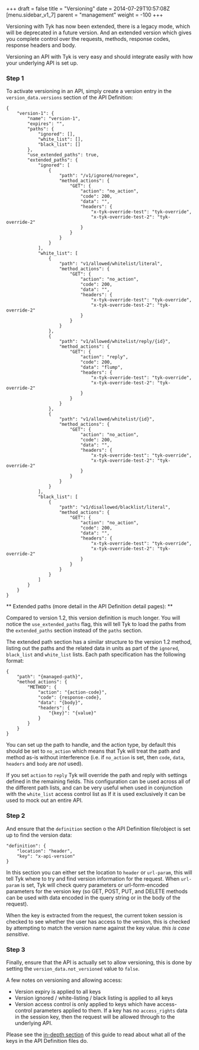 +++
draft = false
title = "Versioning"
date = 2014-07-29T10:57:08Z
[menu.sidebar_v1_7]
    parent = "management"
    weight = -100
+++


Versioning with Tyk has now been extended, there is a legacy mode, which will be deprecated in a future version. And an extended 
version which gives you complete control over the requests, methods, response codes, response headers and body. 

Versioning an API with Tyk is very easy and should integrate easily with how your underlying API is set up. 

### Step 1

To activate versioning in an API, simply create a version entry in the `version_data.versions` section of the API Definition:

	{
        "version-1": {
            "name": "version-1",
            "expires": "",
            "paths": {
                "ignored": [],
                "white_list": [],
                "black_list": []
            },
            "use_extended_paths": true,
            "extended_paths": {
                "ignored": [
                    {
                        "path": "/v1/ignored/noregex",
                        "method_actions": {
                            "GET": {
                                "action": "no_action",
                                "code": 200,
                                "data": "",
                                "headers": {
                                    "x-tyk-override-test": "tyk-override",
                                    "x-tyk-override-test-2": "tyk-override-2"
                                }
                            }
                        }
                    }
                ],
                "white_list": [
                    {
                        "path": "v1/allowed/whitelist/literal",
                        "method_actions": {
                            "GET": {
                                "action": "no_action",
                                "code": 200,
                                "data": "",
                                "headers": {
                                    "x-tyk-override-test": "tyk-override",
                                    "x-tyk-override-test-2": "tyk-override-2"
                                }
                            }
                        }
                    },
                    {
                        "path": "v1/allowed/whitelist/reply/{id}",
                        "method_actions": {
                            "GET": {
                                "action": "reply",
                                "code": 200,
                                "data": "flump",
                                "headers": {
                                    "x-tyk-override-test": "tyk-override",
                                    "x-tyk-override-test-2": "tyk-override-2"
                                }
                            }
                        }
                    },
                    {
                        "path": "v1/allowed/whitelist/{id}",
                        "method_actions": {
                            "GET": {
                                "action": "no_action",
                                "code": 200,
                                "data": "",
                                "headers": {
                                    "x-tyk-override-test": "tyk-override",
                                    "x-tyk-override-test-2": "tyk-override-2"
                                }
                            }
                        }
                    }
                ],
                "black_list": [
                    {
                        "path": "v1/disallowed/blacklist/literal",
                        "method_actions": {
                            "GET": {
                                "action": "no_action",
                                "code": 200,
                                "data": "",
                                "headers": {
                                    "x-tyk-override-test": "tyk-override",
                                    "x-tyk-override-test-2": "tyk-override-2"
                                }
                            }
                        }
                    }
                ]
            }
        }
    }

** Extended paths (more detail in the API Definition detail pages): **

Compared to version 1.2, this version definition is much longer. You will notice the `use_extended_paths` flag, this will
tell Tyk to load the paths from the `extended_paths` section instead of the `paths` section.

The extended path section has a similar structure to the version 1.2 method, listing out the paths and the related data in units as
part of the `ignored`, `black_list` and `white_list` lists. Each path specification has the following format:

    {
        "path": "{managed-path}",
        "method_actions": {
            "METHOD": {
                "action": "{action-code}",
                "code": {response-code},
                "data": "{body}",
                "headers": {
                    "{key}": "{value}"
                }
            }
        }
    }
    
You can set up the path to handle, and the action type, by default this should be set to `no_action` which means that Tyk will 
treat the path and method as-is without interference (i.e. if `no_action` is set, then `code`, `data`, `headers` and `body` are *not* used).

If you set `action` to `reply` Tyk will override the path and reply with settings defined in the remaining fields. This configuration can be 
used across all of the different path lists, and can be very useful when used in conjunction with the `white_list` access control list as
If it is used exclusively it can be used to mock out an entire API.
	
### Step 2

And ensure that the `definition` section o the API Definition file/object is set up to find the version data:

    "definition": {
        "location": "header",
        "key": "x-api-version"
    }

In this section you can either set the location to `header` or `url-param`, this will tell Tyk where to try and find version information for the request. When
`url-param` is set, Tyk will check query parameters or url-form-encoded parameters for the version key (so GET, POST, PUT, and DELETE methods can be used 
with data encoded in the query string or in the body of the request).

When the key is extracted from the request, the current token session is checked to see whether the user has access to the version, this is checked by attempting to 
match the version name against the key value. *this is case sensitive*.

### Step 3

Finally, ensure that the API is actually set to allow versioning, this is done by setting the `version_data.not_versioned` value to `false`.

A few notes on versioning and allowing access:

- Version expiry is applied to all keys
- Version ignored / white-listing / black listing is applied to all keys
- Version access control is only applied to keys which have access-control parameters applied to them. If a key has no `access_rights` data in the session key, then the request will be allowed through to the underlying API.

Please see the [in-depth section](/v1.3/api-management/api-definition-detail/) of this guide to read about what all of the keys in the API Definition files do.